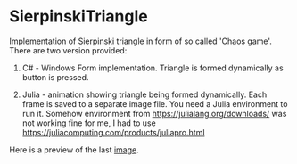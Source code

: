 # SierpinskiTriangle

Implementation of Sierpinski triangle in form of so called 'Chaos game'.
There are two version provided:


1. C# - Windows Form implementation. Triangle is formed dynamically as button is pressed.

2. Julia - animation showing triangle being formed dynamically. Each frame is saved to a separate image file.
You need a Julia environment to run it. Somehow environment from https://julialang.org/downloads/ was not working fine for me, I had to use https://juliacomputing.com/products/juliapro.html

Here is a preview of the last [image](Julia/0000000021.png).
